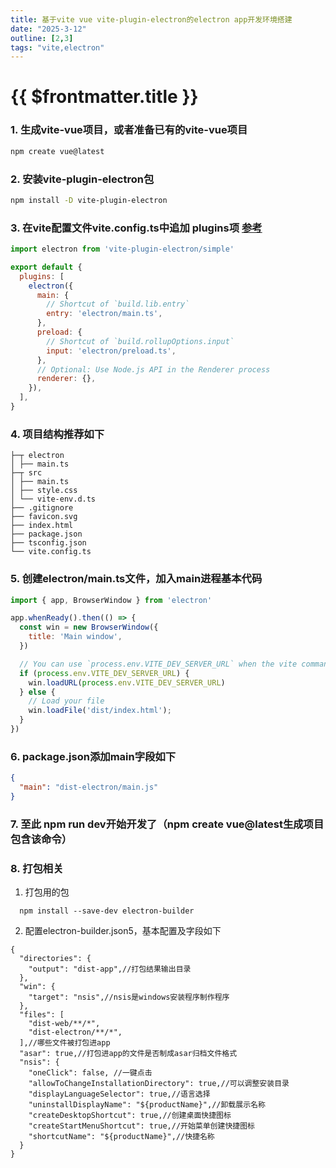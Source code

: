 ```yaml
---
title: 基于vite vue vite-plugin-electron的electron app开发环境搭建
date: "2025-3-12"
outline: [2,3]
tags: "vite,electron"
---
```


# {{ $frontmatter.title }}

### 1. 生成vite-vue项目，或者准备已有的vite-vue项目

```bash 
npm create vue@latest
```

### 2. 安装vite-plugin-electron包

```bash
npm install -D vite-plugin-electron
```

### 3. 在vite配置文件vite.config.ts中追加 plugins项 [参考](https://github.com/electron-vite/vite-plugin-electron)

```js
import electron from 'vite-plugin-electron/simple'

export default {
  plugins: [
    electron({
      main: {
        // Shortcut of `build.lib.entry`
        entry: 'electron/main.ts',
      },
      preload: {
        // Shortcut of `build.rollupOptions.input`
        input: 'electron/preload.ts',
      },
      // Optional: Use Node.js API in the Renderer process
      renderer: {},
    }),
  ],
}
```

### 4. 项目结构推荐如下

```
├─┬ electron
│ ├── main.ts
├─┬ src
│ ├── main.ts
│ ├── style.css
│ └── vite-env.d.ts
├── .gitignore
├── favicon.svg
├── index.html
├── package.json
├── tsconfig.json
└── vite.config.ts
```

### 5. 创建electron/main.ts文件，加入main进程基本代码

```js
import { app, BrowserWindow } from 'electron'

app.whenReady().then(() => {
  const win = new BrowserWindow({
    title: 'Main window',
  })

  // You can use `process.env.VITE_DEV_SERVER_URL` when the vite command is called `serve`
  if (process.env.VITE_DEV_SERVER_URL) {
    win.loadURL(process.env.VITE_DEV_SERVER_URL)
  } else {
    // Load your file
    win.loadFile('dist/index.html');
  }
})
```

### 6. package.json添加main字段如下
```json
{
  "main": "dist-electron/main.js"
}
```

### 7. 至此 npm run dev开始开发了（npm create vue@latest生成项目包含该命令）

### 8. 打包相关

1. 打包用的包
```
  npm install --save-dev electron-builder
```
2. 配置electron-builder.json5，基本配置及字段如下

```json5
{
  "directories": {
    "output": "dist-app",//打包结果输出目录
  },
  "win": {
    "target": "nsis",//nsis是windows安装程序制作程序
  },
  "files": [
    "dist-web/**/*",
    "dist-electron/**/*",
  ],//哪些文件被打包进app
  "asar": true,//打包进app的文件是否制成asar归档文件格式
  "nsis": {
    "oneClick": false, //一键点击
    "allowToChangeInstallationDirectory": true,//可以调整安装目录
    "displayLanguageSelector": true,//语言选择
    "uninstallDisplayName": "${productName}",//卸载展示名称
    "createDesktopShortcut": true,//创建桌面快捷图标
    "createStartMenuShortcut": true,//开始菜单创建快捷图标
    "shortcutName": "${productName}",//快捷名称
  }
}
```